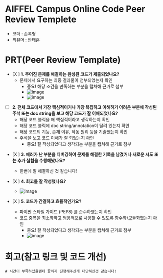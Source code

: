 # AIFFEL Campus Online Code Peer Review Templete
- 코더 : 손록형
- 리뷰어 : 반태훈


# PRT(Peer Review Template)
- [X ]  **1. 주어진 문제를 해결하는 완성된 코드가 제출되었나요?**
    - 문제에서 요구하는 최종 결과물이 첨부되었는지 확인
        - 중요! 해당 조건을 만족하는 부분을 캡쳐해 근거로 첨부
        - ![image](https://github.com/user-attachments/assets/0663e34e-fb01-422c-b909-b2bd82896092)
        - ![image](https://github.com/user-attachments/assets/1c9869c0-4440-4d20-b8a5-1f36f99439c9)

- [ ]  **2. 전체 코드에서 가장 핵심적이거나 가장 복잡하고 이해하기 어려운 부분에 작성된 
주석 또는 doc string을 보고 해당 코드가 잘 이해되었나요?**
    - 해당 코드 블럭을 왜 핵심적이라고 생각하는지 확인
    - 해당 코드 블럭에 doc string/annotation이 달려 있는지 확인
    - 해당 코드의 기능, 존재 이유, 작동 원리 등을 기술했는지 확인
    - 주석을 보고 코드 이해가 잘 되었는지 확인
        - 중요! 잘 작성되었다고 생각되는 부분을 캡쳐해 근거로 첨부
        
- [X ]  **3. 에러가 난 부분을 디버깅하여 문제를 해결한 기록을 남겼거나
새로운 시도 또는 추가 실험을 수행해봤나요?**
    - 한번에 잘 해결하신 것 같습니다!
        
- [X ]  **4. 회고를 잘 작성했나요?**
    - ![image](https://github.com/user-attachments/assets/be68bd02-c3d9-4e9b-a3ac-db5f334f15dc)

        
- [X ]  **5. 코드가 간결하고 효율적인가요?**
    - 파이썬 스타일 가이드 (PEP8) 를 준수하였는지 확인
    - 코드 중복을 최소화하고 범용적으로 사용할 수 있도록 함수화/모듈화했는지 확인
        - 중요! 잘 작성되었다고 생각되는 부분을 캡쳐해 근거로 첨부
        - ![image](https://github.com/user-attachments/assets/56ad9d1a-9a1e-4cb5-b041-e8289ba154c0)



# 회고(참고 링크 및 코드 개선)
```
# 시간이 부족하셨을텐데 끝까지 진행해주신게 대단하신것 같습니다!
```
